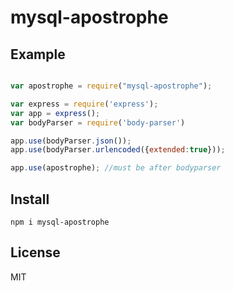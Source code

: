 # mysql-apostrophe 


## Example

``` js

var apostrophe = require("mysql-apostrophe");

var express = require('express');
var app = express();
var bodyParser = require('body-parser')

app.use(bodyParser.json());
app.use(bodyParser.urlencoded({extended:true}));

app.use(apostrophe); //must be after bodyparser


```

## Install

``` cli
npm i mysql-apostrophe
```

## License

MIT
